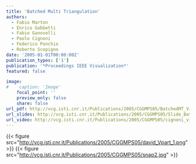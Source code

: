 ```yaml
---
title: 'Batched Multi Triangulation'
authors:
  - Fabio Marton
  - Enrico Gobbetti
  - Fabio Ganovelli
  - Paolo Cignoni
  - Federico Ponchio
  - Roberto Scopigno
date: '2005-01-01T00:00:00Z'
publication_types: ['1']
publication: '*Proceedings IEEE Visualization*'
featured: false

image:
#    caption: 'Image'
    focal_point: ''
    preview_only: false
    share: false
url_pdf: http://vcg.isti.cnr.it/Publications/2005/CGGMPS05/BatchedMT_Vis05.pdf
url_slides: http://vcg.isti.cnr.it/Publications/2005/CGGMPS05/Slide_BatchedMT_Vis05.pdf
url_video: http://vcg.isti.cnr.it/Publications/2005/CGGMPS05/cignoni_video_1.divx.avi
---
```

{{< figure src="http://vcg.isti.cnr.it/Publications/2005/CGGMPS05/david_Vpart_1.png" >}}
{{< figure src="http://vcg.isti.cnr.it/Publications/2005/CGGMPS05/snap2.jpg" >}}

